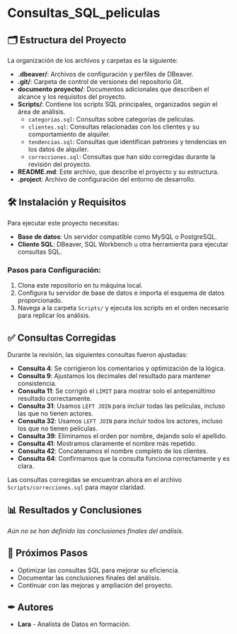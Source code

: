 # Consultas_SQL_peliculas

## 🗂 Estructura del Proyecto
La organización de los archivos y carpetas es la siguiente:

- **.dbeaver/**: Archivos de configuración y perfiles de DBeaver.
- **.git/**: Carpeta de control de versiones del repositorio Git.
- **documento proyecto/**: Documentos adicionales que describen el alcance y los requisitos del proyecto.
- **Scripts/**: Contiene los scripts SQL principales, organizados según el área de análisis.
  - `categorias.sql`: Consultas sobre categorías de películas.
  - `clientes.sql`: Consultas relacionadas con los clientes y su comportamiento de alquiler.
  - `tendencias.sql`: Consultas que identifican patrones y tendencias en los datos de alquiler.
  - `correcciones.sql`: Consultas que han sido corregidas durante la revisión del proyecto.
- **README.md**: Este archivo, que describe el proyecto y su estructura.
- **.project**: Archivo de configuración del entorno de desarrollo.

## 🛠 Instalación y Requisitos
Para ejecutar este proyecto necesitas:

- **Base de datos**: Un servidor compatible como MySQL o PostgreSQL.
- **Cliente SQL**: DBeaver, SQL Workbench u otra herramienta para ejecutar consultas SQL.

### Pasos para Configuración:
1. Clona este repositorio en tu máquina local.
2. Configura tu servidor de base de datos e importa el esquema de datos proporcionado.
3. Navega a la carpeta `Scripts/` y ejecuta los scripts en el orden necesario para replicar los análisis.

## ✅ Consultas Corregidas
Durante la revisión, las siguientes consultas fueron ajustadas:

- **Consulta 4**: Se corrigieron los comentarios y optimización de la lógica.
- **Consulta 9**: Ajustamos los decimales del resultado para mantener consistencia.
- **Consulta 11**: Se corrigió el `LIMIT` para mostrar solo el antepenúltimo resultado correctamente.
- **Consulta 31**: Usamos `LEFT JOIN` para incluir todas las películas, incluso las que no tienen actores.
- **Consulta 32**: Usamos `LEFT JOIN` para incluir todos los actores, incluso los que no tienen películas.
- **Consulta 39**: Eliminamos el orden por nombre, dejando solo el apellido.
- **Consulta 41**: Mostramos claramente el nombre más repetido.
- **Consulta 42**: Concatenamos el nombre completo de los clientes.
- **Consulta 64**: Confirmamos que la consulta funciona correctamente y es clara.

Las consultas corregidas se encuentran ahora en el archivo `Scripts/correcciones.sql` para mayor claridad.

## 📊 Resultados y Conclusiones
*Aún no se han definido las conclusiones finales del análisis.*

## 🔄 Próximos Pasos
- Optimizar las consultas SQL para mejorar su eficiencia.
- Documentar las conclusiones finales del análisis.
- Continuar con las mejoras y ampliación del proyecto.

## ✒ Autores
- **Lara** - Analista de Datos en formación.